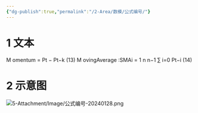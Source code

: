 ```yaml
---
{"dg-publish":true,"permalink":"/2-Area/数模/公式编号/"}
---
```


# 1 文本
M omentum = Pt − Pt−k (13) M ovingAverage :SMAi = 1 n n−1 ∑ i=0 Pt−i (14)
# 2 示意图
![5-Attachment/Image/公式编号-20240128.png](/img/user/5-Attachment/Image/%E5%85%AC%E5%BC%8F%E7%BC%96%E5%8F%B7-20240128.png)